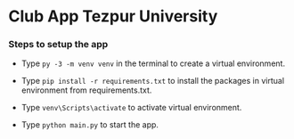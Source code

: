 # Club App Tezpur University

### Steps to setup the app

- Type `py -3 -m venv venv` in the terminal to create a virtual environment.

- Type `pip install -r requirements.txt` to install the packages in virtual environment from requirements.txt.

- Type `venv\Scripts\activate` to activate virtual environment.

- Type `python main.py` to start the app.